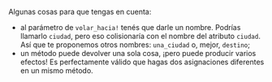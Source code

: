 Algunas cosas para que tengas en cuenta: 

* al parámetro de `volar_hacia!` tenés que darle un nombre. Podrías llamarlo `ciudad`, pero eso colisionaría con el nombre del atributo `ciudad`. Así que te proponemos otros nombres: `una_ciudad` o, mejor, `destino`;
* un método puede devolver una sola cosa, ¡pero puede producir varios efectos! Es perfectamente válido que hagas dos asignaciones diferentes en un mismo método.
